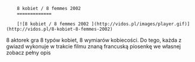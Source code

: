 
        8 kobiet / 8 femmes 2002 
        =============
        
        [![8 kobiet / 8 femmes 2002 ](http://vidos.pl/images/player.gif)](http://vidos.pl/8-kobiet-8-femmes-2002)
        
        
 8 aktorek gra 8 typów kobiet, 8 wymiarów kobiecości. Do tego, każda z gwiazd wykonuje w trakcie filmu znaną francuską piosenkę we własnej zobacz pełny opis
    